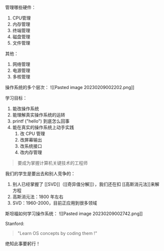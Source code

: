
管理哪些硬件：

1. CPU管理
2. 内存管理
3. 终端管理
4. 磁盘管理
5. 文件管理

其他：
1. 网络管理
2. 电源管理
3. 多核管理


操作系统的多个层次：
![[Pasted image 20230209002202.png]]


学习目标：
1. 能改操作系统
2. 能理解真实操作系统的运转
3. printf ("hello") 到底怎么回事
4. 能在真实的操作系统上动手实践
	1. 改 CPU 管理
	2. 改屏幕输出
	3. 改系统接口
	4. 改内存管理

> 要成为掌握计算机关键技术的工程师


我们的学生是要出去和别人竞争的：
1. 别人已经掌握了 [[SVD]]（[[奇异值分解]]），我们还在扣 [[高斯消元法]]来解方程
2. 高斯消元法：1800 年左右
3. SVD：1960-2000，目前正应用到很多领域

斯坦福如何学习操作系统：
![[Pasted image 20230209002742.png]]


Stanford:
> "Learn OS concepts by coding them !"

绝知此事要躬行！